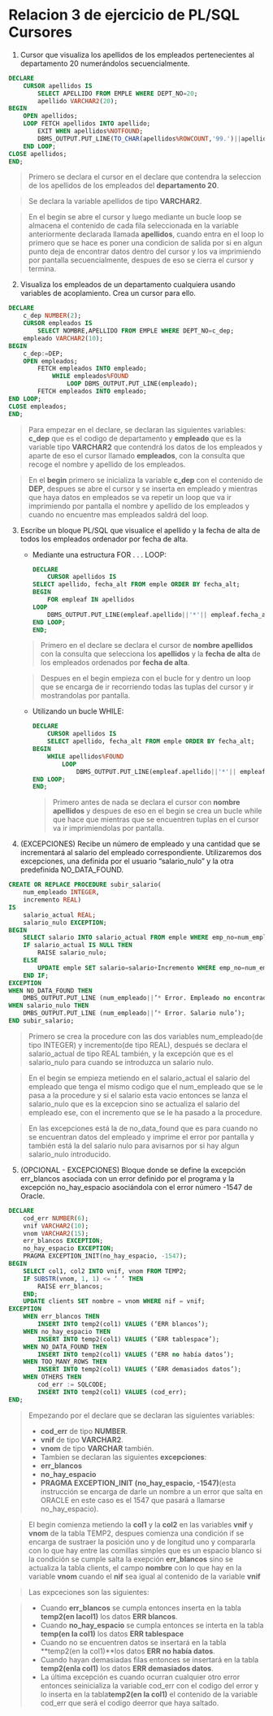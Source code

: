 # Relacion 3 de ejercicio de PL/SQL Cursores

1. Cursor que visualiza los apellidos de los empleados pertenecientes al departamento 20 numerándolos secuencialmente.

```sql
DECLARE 
    CURSOR apellidos IS 
        SELECT APELLIDO FROM EMPLE WHERE DEPT_NO=20;
        apellido VARCHAR2(20);
BEGIN  
    OPEN apellidos;
    LOOP FETCH apellidos INTO apellido;
        EXIT WHEN apellidos%NOTFOUND;
        DBMS_OUTPUT.PUT_LINE(TO_CHAR(apellidos%ROWCOUNT,'99.')||apellido);
    END LOOP;
CLOSE apellidos;
END;
```
> Primero se declara el cursor en el declare que contendra la seleccion de los apellidos de los empleados del **departamento 20**.

> Se declara la variable apellidos de tipo **VARCHAR2**.

> En el begin se abre el cursor y luego mediante un bucle loop se almacena el contenido de cada fila seleccionada en la variable anteriormente declarada llamada **apellidos**, cuando entra en el loop lo primero que se hace es poner una condicion de salida por si en algun punto deja de encontrar datos dentro del cursor y los va imprimiendo por pantalla secuencialmente, despues de eso se cierra el cursor y termina.

2. Visualiza los empleados de un departamento cualquiera usando variables de acoplamiento. Crea un cursor para ello.

```SQL
DECLARE
    c_dep NUMBER(2);
    CURSOR empleados IS
        SELECT NOMBRE,APELLIDO FROM EMPLE WHERE DEPT_NO=c_dep;
    empleado VARCHAR2(10);
BEGIN 
    c_dep:=DEP;
    OPEN empleados;
        FETCH empleados INTO empleado;
            WHILE empleados%FOUND
                LOOP DBMS_OUTPUT.PUT_LINE(empleado);
        FETCH empleados INTO empleado;
END LOOP;
CLOSE empleados;
END;
```
> Para empezar en el declare, se declaran las siguientes variables: **c_dep** que es el codigo de departamento y **empleado** que es la variable tipo **VARCHAR2** que contendrá los datos de los empleados y aparte de eso el cursor llamado **empleados**, con la consulta que recoge el nombre y apellido de los empleados.

> En el **begin** primero se inicializa la variable **c_dep** con el contenido de **DEP**, despues se abre el cursor y se inserta en empleado y mientras que haya datos en empleados se va repetir un loop que va ir imprimiendo por pantalla el nombre y apellido de los empleados y cuando no encuentre mas empleados saldrá del loop.

3. Escribe un bloque PL/SQL que visualice el apellido y la fecha de alta de
todos los empleados ordenador por fecha de alta.

    - Mediante una estructura FOR . . . LOOP:
        ```sql
        DECLARE
            CURSOR apellidos IS
        SELECT apellido, fecha_alt FROM emple ORDER BY fecha_alt;
        BEGIN
            FOR empleaf IN apellidos 
        LOOP 
            DBMS_OUTPUT.PUT_LINE(empleaf.apellido||'*'|| empleaf.fecha_alt);
        END LOOP;
        END;
        ```
    > Primero en el declare se declara el cursor de **nombre apellidos** con la consulta que selecciona los **apellidos** y la **fecha de alta** de los empleados ordenados por **fecha de alta**.
    
    > Despues en el begin empieza con el bucle for y dentro un loop que se encarga de ir recorriendo todas las tuplas del cursor y ir mostrandolas por pantalla.
    - Utilizando un bucle WHILE:
        ```sql
        DECLARE
            CURSOR apellidos IS
            SELECT apellido, fecha_alt FROM emple ORDER BY fecha_alt;
        BEGIN
            WHILE apellidos%FOUND
                LOOP
                    DBMS_OUTPUT.PUT_LINE(empleaf.apellido||'*'|| empleaf.fecha_alt);
        END LOOP;
        END;
        ```
        > Primero antes de nada se declara el cursor con **nombre apellidos** y despues de eso en el begin se crea un bucle while que hace que mientras que se encuentren tuplas en el cursor va ir imprimiendolas por pantalla.
        
4. (EXCEPCIONES) Recibe un número de empleado y una cantidad que se incrementará al salario del empleado correspondiente. Utilizaremos dos excepciones, una definida por el usuario “salario_nulo” y la otra predefinida NO_DATA_FOUND.
```sql
CREATE OR REPLACE PROCEDURE subir_salario(
    num_empleado INTEGER,
    incremento REAL)
IS   
    salario_actual REAL;
    salario_nulo EXCEPTION;
BEGIN
    SELECT salario INTO salario_actual FROM emple WHERE emp_no=num_empleado;
    IF salario_actual IS NULL THEN
        RAISE salario_nulo;
    ELSE
        UPDATE emple SET salario=salario+Incremento WHERE emp_no=num_empleado;
    END IF;
EXCEPTION 
WHEN NO_DATA_FOUND THEN
    DMBS_OUTPUT.PUT_LINE (num_empleado||’* Error. Empleado no encontrado’);
WHEN salario_nulo THEN
    DMBS_OUTPUT.PUT_LINE (num_empleado||’* Error. Salario nulo’);
END subir_salario;
```

> Primero se crea la procedure con las dos variables num_empleado(de tipo INTEGER) y incremento(de tipo REAL), después se declara el salario_actual de tipo REAL también, y la excepción que es el salario_nulo para cuando se introduzca un salario nulo.

> En el begin se empieza metiendo en el salario_actual el salario del empleado que tenga el mismo codigo que el num_empleado que se le pasa a la procedure y si el salario esta vacio entonces se lanza el salario_nulo que es la excepcion sino se actualiza el salario del empleado ese, con el incremento que se le ha pasado a la procedure.

> En las excepciones está la de no_data_found que es para cuando no se encuentran datos del empleado y imprime el error por pantalla y también está la del salario nulo para avisarnos por si hay algun salario_nulo introducido.

5. (OPCIONAL - EXCEPCIONES) Bloque donde se define la excepción err_blancos asociada con un error definido por el programa y la excepción no_hay_espacio asociándola con el error número -1547 de Oracle.

```sql
DECLARE 
	cod_err NUMBER(6);
	vnif VARCHAR2(10);
	vnom VARCHAR2(15);
	err_blancos EXCEPTION;
	no_hay_espacio EXCEPTION;
	PRAGMA EXCEPTION_INIT(no_hay_espacio, -1547);
BEGIN
	SELECT col1, col2 INTO vnif, vnom FROM TEMP2;
	IF SUBSTR(vnom, 1, 1) <= ‘ ‘ THEN
		RAISE err_blancos;
	END;
	UPDATE clients SET nombre = vnom WHERE nif = vnif;
EXCEPTION
	WHEN err_blancos THEN
		INSERT INTO temp2(col1) VALUES (‘ERR blancos’);
	WHEN no_hay_espacio THEN
		INSERT INTO temp2(col1) VALUES (‘ERR tablespace’);
	WHEN NO_DATA_FOUND THEN
		INSERT INTO temp2(col1) VALUES (‘ERR no había datos’);
	WHEN TOO_MANY_ROWS THEN
		INSERT INTO temp2(col1) VALUES (‘ERR demasiados datos’);
	WHEN OTHERS THEN
		cod_err := SQLCODE;
		INSERT INTO temp2(col1) VALUES (cod_err);
END;
```

> Empezando por el declare que se declaran las siguientes variables:
> - **cod_err** de tipo **NUMBER**.
> - **vnif** de tipo **VARCHAR2**.
> - **vnom** de tipo **VARCHAR** también.
> - Tambien se declaran las siguientes **excepciones**:
> - **err_blancos**
> - **no_hay_espacio**
> - **PRAGMA EXCEPTION_INIT (no_hay_espacio, -1547)**(esta instrucción se encarga de darle un nombre a un error que salta en ORACLE en este caso es el 1547 que pasará a llamarse no_hay_espacio).

> El begin comienza metiendo la **col1** y la **col2** en las variables **vnif** y **vnom** de la tabla TEMP2, despues comienza una condición if se encarga de sustraer la posición uno y de longitud uno y compararla con lo que hay entre las comillas simples que es un espacio blanco si la condición se cumple salta la exepción **err_blancos** sino se actualiza la tabla clients, el campo **nombre** con lo que hay en la variable **vnom** cuando el **nif** sea igual al contenido de la variable **vnif**

> Las expceciones son las siguientes:
    
> - Cuando **err_blancos** se cumpla entonces inserta en la tabla **temp2(en lacol1)** los datos **ERR blancos**.
> - Cuando **no_hay_espacio** se cumpla entonces se interta en la tabla **temp(en la col1)** los datos **ERR tablespace**
> - Cuando no se encuentren datos se insertará en la tabla **temp2(en la col1)**los datos **ERR no había datos**.
> - Cuando hayan demasiadas filas  entonces se insertará en la tabla **temp2(enla col1)** los datos **ERR demasiados datos**.
> - La última excepción es cuando ocurran cualquier otro error entonces seinicializa la variable cod_err con el codigo del error y lo inserta en la tabla**temp2(en la col1)** el contenido de la variable cod_err que será el codigo deerror que haya saltado. 
    